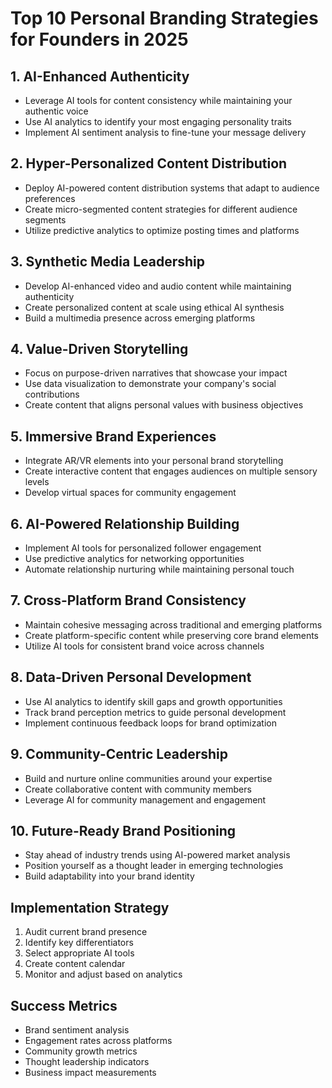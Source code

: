 # Top 10 Personal Branding Strategies for Founders in 2025

## 1. AI-Enhanced Authenticity
- Leverage AI tools for content consistency while maintaining your authentic voice
- Use AI analytics to identify your most engaging personality traits
- Implement AI sentiment analysis to fine-tune your message delivery

## 2. Hyper-Personalized Content Distribution
- Deploy AI-powered content distribution systems that adapt to audience preferences
- Create micro-segmented content strategies for different audience segments
- Utilize predictive analytics to optimize posting times and platforms

## 3. Synthetic Media Leadership
- Develop AI-enhanced video and audio content while maintaining authenticity
- Create personalized content at scale using ethical AI synthesis
- Build a multimedia presence across emerging platforms

## 4. Value-Driven Storytelling
- Focus on purpose-driven narratives that showcase your impact
- Use data visualization to demonstrate your company's social contributions
- Create content that aligns personal values with business objectives

## 5. Immersive Brand Experiences
- Integrate AR/VR elements into your personal brand storytelling
- Create interactive content that engages audiences on multiple sensory levels
- Develop virtual spaces for community engagement

## 6. AI-Powered Relationship Building
- Implement AI tools for personalized follower engagement
- Use predictive analytics for networking opportunities
- Automate relationship nurturing while maintaining personal touch

## 7. Cross-Platform Brand Consistency
- Maintain cohesive messaging across traditional and emerging platforms
- Create platform-specific content while preserving core brand elements
- Utilize AI tools for consistent brand voice across channels

## 8. Data-Driven Personal Development
- Use AI analytics to identify skill gaps and growth opportunities
- Track brand perception metrics to guide personal development
- Implement continuous feedback loops for brand optimization

## 9. Community-Centric Leadership
- Build and nurture online communities around your expertise
- Create collaborative content with community members
- Leverage AI for community management and engagement

## 10. Future-Ready Brand Positioning
- Stay ahead of industry trends using AI-powered market analysis
- Position yourself as a thought leader in emerging technologies
- Build adaptability into your brand identity

## Implementation Strategy
1. Audit current brand presence
2. Identify key differentiators
3. Select appropriate AI tools
4. Create content calendar
5. Monitor and adjust based on analytics

## Success Metrics
- Brand sentiment analysis
- Engagement rates across platforms
- Community growth metrics
- Thought leadership indicators
- Business impact measurements